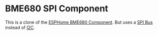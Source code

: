 # BME680 SPI Component

This is a clone of the [ESPHome BME680 Component](https://esphome.io/components/sensor/bme680.html). But uses a [SPI Bus](https://esphome.io/components/spi.html) instead of [I2C](https://esphome.io/components/i2c#i2c).
